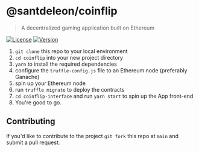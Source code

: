 # @santdeleon/coinflip

> A decentralized gaming application built on Ethereum

[![License](https://img.shields.io/github/license/santdeleon/coinflip)](https://github.com/santdeleon/coinflip/blob/main/LICENSE)
[![Version](https://img.shields.io/github/package-json/v/santdeleon/coinflip)](https://github.com/santdeleon/coinflip/blob/main/package.json)

1. `git clone` this repo to your local environment
2. `cd coinflip` into your new project directory
3. `yarn` to install the required dependencies
4. configure the `truffle-config.js` file to an Ethereum node (preferably Ganache)
5. spin up your Ethereum node
6. run `truffle migrate` to deploy the contracts
7. `cd coinflip-interface` and run `yarn start` to spin up the App front-end
8. You're good to go.

## Contributing

If you'd like to contribute to the project `git fork` this repo at `main` and submit a pull request.
